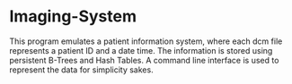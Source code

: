 # Imaging-System
This program emulates a patient information system, where each dcm file represents a patient ID and a date time. The information is stored using persistent B-Trees and Hash Tables. A command line interface is used to represent the data for simplicity sakes. 
